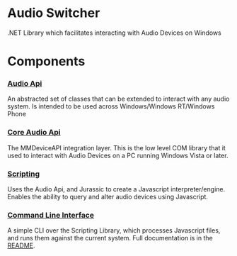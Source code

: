Audio Switcher
=============

.NET Library which facilitates interacting with Audio Devices on Windows


Components
======


### [Audio Api](AudioSwitcher.AudioApi)

An abstracted set of classes that can be extended to interact with any audio system. Is intended to be used across Windows/Windows RT/Windows Phone

### [Core Audio Api](AudioSwitcher.AudioApi.CoreAudio)

The MMDeviceAPI integration layer. This is the low level COM library that it used to interact with Audio Devices on a PC running Windows Vista or later.


### [Scripting](AudioSwitcher.Scripting)

Uses the Audio Api, and Jurassic to create a Javascript interpreter/engine. Enables the ability to query and alter audio devices using Javascript.


### [Command Line Interface](AudioSwitcher.CLI)

A simple CLI over the Scripting Library, which processes Javascript files, and runs them against the current system. Full documentation is in the [README](AudioSwitcher.CLI/README.md).
